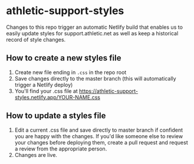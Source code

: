 # athletic-support-styles
Changes to this repo trigger an automatic Netlify build that enables us to easily update styles for support.athletic.net as well as keep a historical record of style changes.

## How to create a new styles file
1. Create new file ending in `.css` in the repo root
2. Save changes directly to the master branch (this will automatically trigger a Netlify deploy)
3. You'll find your .css file at https://athletic-support-styles.netlify.app/YOUR-NAME.css

## How to update a styles file
1. Edit a current .css file and save directly to master branch if confident you are happy with the changes. If you'd like someone else to review your changes before deploying them, create a pull request and request a review from the appropriate person.
2. Changes are live.

